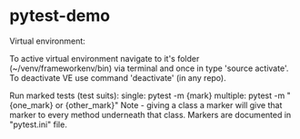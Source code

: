 # pytest-demo
Virtual environment:

To active virtual environment navigate to it's folder (~/venv/frameworkenv/bin) via terminal and once in type 'source activate'.
To deactivate VE use command 'deactivate' (in any repo).

Run marked tests (test suits):
single: pytest -m {mark}
multiple: pytest -m "{one_mark} or {other_mark}"
Note - giving a class a marker will give that marker to every method underneath that class. Markers are documented in "pytest.ini" file.